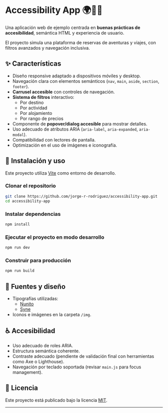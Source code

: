 

# Accessibility App 🌍🧑‍🦽

Una aplicación web de ejemplo centrada en **buenas prácticas de accesibilidad**, semántica HTML y experiencia de usuario.

El proyecto simula una plataforma de reservas de aventuras y viajes, con filtros avanzados y navegación inclusiva.

## ✨ Características

- Diseño responsive adaptado a dispositivos móviles y desktop.
- Navegación clara con elementos semánticos (`nav`, `main`, `aside`, `section`, `footer`).
- **Carrusel accesible** con controles de navegación.
- **Sistema de filtros** interactivo:
  - Por destino
  - Por actividad
  - Por alojamiento
  - Por rango de precios
- Componente de **popover/dialog accesible** para mostrar detalles.
- Uso adecuado de atributos ARIA (`aria-label`, `aria-expanded`, `aria-modal`).
- Compatibilidad con lectores de pantalla.
- Optimización en el uso de imágenes e iconografía.



## 🚀 Instalación y uso

Este proyecto utiliza [Vite](https://vitejs.dev/) como entorno de desarrollo.

### Clonar el repositorio

```bash
git clone https://github.com/jorge-r-rodriguez/accessibility-app.git
cd accessibility-app
```

### Instalar dependencias

```bash
npm install
```

### Ejecutar el proyecto en modo desarrollo

```bash
npm run dev
```

### Construir para producción

```bash
npm run build
```

## 🎨 Fuentes y diseño

- Tipografías utilizadas:
  - [Nunito](https://fonts.google.com/specimen/Nunito)
  - [Syne](https://fonts.google.com/specimen/Syne)
- Iconos e imágenes en la carpeta `/img`.

## ♿ Accesibilidad

- Uso adecuado de roles ARIA.
- Estructura semántica coherente.
- Contraste adecuado (pendiente de validación final con herramientas como Axe o Lighthouse).
- Navegación por teclado soportada (revisar `main.js` para focus management).


## 📝 Licencia

Este proyecto está publicado bajo la licencia [MIT](LICENSE).

---
